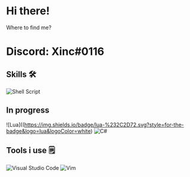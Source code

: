 # Hi there! <img src="https://media.giphy.com/media/hvRJCLFzcasrR4ia7z/giphy.gif" width="4px">

Where to find me?
# Discord: Xinc#0116

## Skills 🛠
![Shell Script](https://img.shields.io/badge/shell_script-%23121011.svg?style=for-the-badge&logo=gnu-bash&logoColor=white)

## In progress
![Lua]((https://img.shields.io/badge/lua-%232C2D72.svg?style=for-the-badge&logo=lua&logoColor=white)  ![C#](https://img.shields.io/badge/c%23-%23239120.svg?style=for-the-badge&logo=c-sharp&logoColor=white)

## Tools i use 🗒️
![Visual Studio Code](https://img.shields.io/badge/Visual%20Studio%20Code-0078d7.svg?style=for-the-badge&logo=visual-studio-code&logoColor=white) ![Vim](https://img.shields.io/badge/VIM-%2311AB00.svg?style=for-the-badge&logo=vim&logoColor=white)

